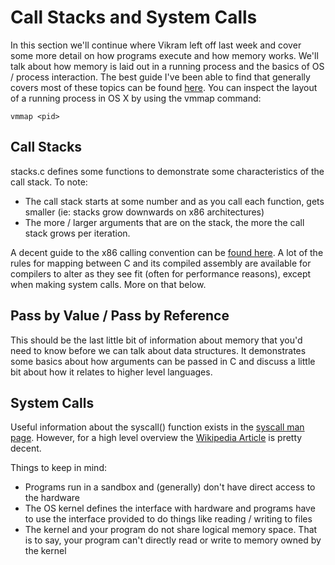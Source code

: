 # Call Stacks and System Calls
In this section we'll continue where Vikram left off last week and cover some more detail on how programs execute and how memory works. We'll talk about how memory is laid out in a running process and the basics of OS / process interaction. The best guide I've been able to find that generally covers most of these topics can be found [here](http://duartes.org/gustavo/blog/post/anatomy-of-a-program-in-memory/). You can inspect the layout of a running process in OS X by using the vmmap command:

    vmmap <pid>

## Call Stacks
stacks.c defines some functions to demonstrate some characteristics of the call stack. To note:
- The call stack starts at some number and as you call each function, gets smaller (ie: stacks grow downwards on x86 architectures)
- The more / larger arguments that are on the stack, the more the call stack grows per iteration.

A decent guide to the x86 calling convention can be [found here](http://duartes.org/gustavo/blog/post/journey-to-the-stack/). A lot of the rules for mapping between C and its compiled assembly are available for compilers to alter as they see fit (often for performance reasons), except when making system calls. More on that below.

## Pass by Value / Pass by Reference
This should be the last little bit of information about memory that you'd need to know before we can talk about data structures. It demonstrates some basics about how arguments can be passed in C and discuss a little bit about how it relates to higher level languages.

## System Calls
Useful information about the syscall() function exists in the [syscall man page](http://man7.org/linux/man-pages/man2/syscall.2.html). However, for a high level overview the [Wikipedia Article](http://en.wikipedia.org/wiki/System_call) is pretty decent.

Things to keep in mind:
- Programs run in a sandbox and (generally) don't have direct access to the hardware
- The OS kernel defines the interface with hardware and programs have to use the interface provided to do things like reading / writing to files
- The kernel and your program do not share logical memory space. That is to say, your program can't directly read or write to memory owned by the kernel
